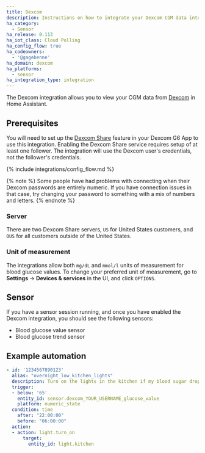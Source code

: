 ```yaml
---
title: Dexcom
description: Instructions on how to integrate your Dexcom CGM data into Home Assistant.
ha_category:
  - Sensor
ha_release: 0.113
ha_iot_class: Cloud Polling
ha_config_flow: true
ha_codeowners:
  - '@gagebenne'
ha_domain: dexcom
ha_platforms:
  - sensor
ha_integration_type: integration
---
```


The Dexcom integration allows you to view your CGM data from [Dexcom](https://www.dexcom.com/) in Home Assistant.

## Prerequisites

You will need to set up the [Dexcom Share](https://provider.dexcom.com/education-research/cgm-education-use/videos/setting-dexcom-share-and-follow) feature in your Dexcom G6 App to use this integration. Enabling the Dexcom Share service requires setup of at least one follower. The integration will use the Dexcom user's credentials, not the follower's credentials.

{% include integrations/config_flow.md %}

{% note %}
Some people have had problems with connecting when their Dexcom passwords are entirely numeric. If you have connection issues in that case, try changing your password to something with a mix of numbers and letters.
{% endnote %}

### Server

There are two Dexcom Share servers, `US` for United States customers, and `OUS` for all customers outside of the United States.

### Unit of measurement

The integrations allow both `mg/dL` and `mmol/l` units of measurement for blood glucose values. To change your preferred unit of measurement, go to **Settings** -> **Devices & services** in the UI, and click `OPTIONS`.

## Sensor

If you have a sensor session running, and once you have enabled the Dexcom integration, you should see the following sensors:

- Blood glucose value sensor
- Blood glucose trend sensor

## Example automation

```yaml
- id: '1234567890123'
  alias: "overnight_low_kitchen_lights"
  description: Turn on the lights in the kitchen if my blood sugar drops low overnight
  trigger:
  - below: '65'
    entity_id: sensor.dexcom_YOUR_USERNAME_glucose_value
    platform: numeric_state
  condition: time
    after: "22:00:00"
    before: "06:00:00"
  action:
  - action: light.turn_on
      target:
        entity_id: light.kitchen
```
